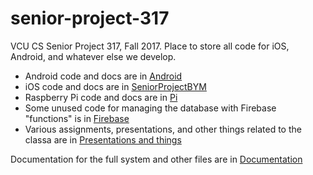 # senior-project-317
VCU CS Senior Project 317, Fall 2017. Place to store all code for iOS, Android, and whatever else we develop.

- Android code and docs are in [Android](./Android)
- iOS code and docs are in [SeniorProjectBYM](./SeniorProjectBYM)
- Raspberry Pi code and docs are in [Pi](./Pi)
- Some unused code for managing the database with Firebase "functions" is in [Firebase](./Firebase)
- Various assignments, presentations, and other things related to the classa are in [Presentations and things](./Presentations%20and%20things)

Documentation for the full system and other files are in [Documentation](./Documentation)
